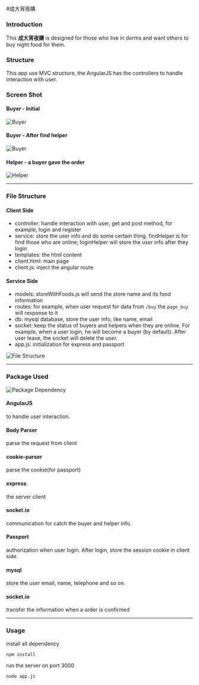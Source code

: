 #成大宵夜購

### Introduction
This **成大宵夜購** is designed for those who live in dorms and want others to buy night food for them. 

### Structure
This app use MVC structure, the AngularJS has the controllers to handle interaction with user.

### Screen Shot
#### Buyer - Initial
![Buyer](./buyer_initial.png)
#### Buyer - After find helper
![Buyer](./buyer_find_helper.png)
#### Helper - a buyer gave the order
![Helper](./helper_find_helper.png)

---

### File Structure
#### Client Side
* controller: handle interaction with user, get and post method, for example, login and register
* service: store the user info and do some certain thing. findHelper is for find those who are online; loginHelper will store the user info after they login
* templates: the html content
* client.html: main page
* client.js: inject the angular route

#### Service Side
* models: storeWithFoods.js will send the store name and its food information
* routes: for example, when user request for data from `/buy` the `page_buy` will response to it
* db: mysql database, store the user info, like name, email
* socket: keep the status of buyers and helpers when they are online. For example, when a user login, he will become a buyer (by default). After user leave, the socket will delete the user.
* app.js: initialization for express and passport

![File Structure](./file_structure.png)

---
### Package Used
![Package Dependency](./dependency.png)

#### AngularJS
 to handle user interaction.
#### Body Parser
parse the request from client
#### cookie-parser
parse the cookie(for passport)
#### express
the server client
#### socket.io
communication for catch the buyer and helper info.
#### Passport
authorization when user login. After login, store the session cookie in client side.
#### mysql
store the user email, name, telephone and so on.
#### socket.io 
transfer the information when a order is confirmed

---
### Usage
install all dependency

`npm install`

run the server on port 3000

`node app.js`

